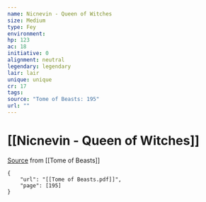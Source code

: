```yaml
---
name: Nicnevin - Queen of Witches
size: Medium
type: Fey
environment: 
hp: 123
ac: 18
initiative: 0
alignment: neutral
legendary: legendary
lair: lair
unique: unique
cr: 17
tags: 
source: "Tome of Beasts: 195"
url: ""
---
```

# [[Nicnevin - Queen of Witches]]

[Source](zotero://open-pdf/library/items/ULEQWHJM?page=195) from [[Tome of Beasts]]

```pdf
{
	"url": "[[Tome of Beasts.pdf]]",
	"page": [195]
}
```

